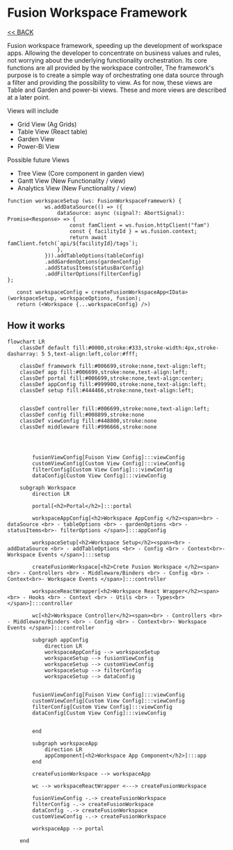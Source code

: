 # Fusion Workspace Framework

[<< BACK](/README.md)

Fusion workspace framework, speeding up the development of workspace apps. Allowing the developer to concentrate on business values and rules, not worrying about the underlying functionality orchestration. Its core functions are all provided by the workspace controller, The framework's purpose is to create a simple way of orchestrating one data source through a filter and providing the possibility to view. As for now, these views are Table and Garden and power-bi views. These and more views are described at a later point.

Views will include

- Grid View (Ag Grids)
- Table View (React table)
- Garden View
- Power-Bi View

Possible future Views

- Tree View (Core component in garden view)
- Gantt View (New Functionality / view)
- Analytics View (New Functionality / view)

```TS
function workspaceSetup (ws: FusionWorkspaceFramework) {
            ws.addDataSource(() => ({
                dataSource: async (signal?: AbortSignal): Promise<Response> => {
                    const famClient = ws.fusion.httpClient("fam")
                    const { facilityId } = ws.fusion.context;
                    return await famClient.fetch(`api/${facilityId}/tags`);
                },
            })).addTableOptions(tableConfig)
            .addGardenOptions(gardenConfig)
            .addStatusItems(statusBarConfig)
            .addFilterOptions(filterConfig)
};

```

```TS
   const workspaceConfig = createFusionWorkspaceApp<IData>(workspaceSetup, workspaceOptions, fusion);
   return (<Workspace {...workspaceConfig} />) 
```

## How it works

```mermaid
flowchart LR 
    classDef default fill:#0000,stroke:#333,stroke-width:4px,stroke-dasharray: 5 5,text-align:left,color:#fff;

    classDef framework fill:#006699,stroke:none,text-align:left;
    classDef app fill:#006699,stroke:none,text-align:left;
    classDef portal fill:#006699,stroke:none,text-align:center;
    classDef appConfig fill:#999900,stroke:none,text-align:left;
    classDef setup fill:#444466,stroke:none,text-align:left;


    classDef controller fill:#006699,stroke:none,text-align:left;
    classDef config fill:#008899,stroke:none
    classDef viewConfig fill:#448800,stroke:none
    classDef middleware fill:#996666,stroke:none




        fusionViewConfig[Fuison View Config]:::viewConfig
        customViewConfig[Custom View Config]:::viewConfig
        filterConfig[Custom View Config]:::viewConfig
        dataConfig[Custom View Config]:::viewConfig

    subgraph Workspace  
        direction LR

        portal[<h2>Portal</h2>]:::portal

        workspaceAppConfig[<h2>Workspace AppConfig </h2><span><br> - dataSource <br> - tableOptions <br> - gardenOptions <br> - statusItems<br>- filterOptions </span>]:::appConfig
    
        workspaceSetup[<h2>Workspace Setup</h2><span><br> - addDataSource <br> - addTableOptions <br> - Config <br> - Context<br>- Workspace Events </span>]:::setup
    
        createFusionWorkspace[<h2>Crete Fusion Workspace </h2><span><br> - Controllers <br> - Middleware/Binders <br> - Config <br> - Context<br>- Workspace Events </span>]:::controller
    
        workspaceReactWrapper[<h2>Workspace React Wrapper</h2><span><br> - Hooks <br> - Context <br> - Utils <br> - Types<br></span>]:::controller

        wc[<h2>Workspace Controller</h2><span><br> - Controllers <br> - Middleware/Binders <br> - Config <br> - Context<br>- Workspace Events </span>]:::controller

        subgraph appConfig
            direction LR
            workspaceAppConfig --> workspaceSetup 
            workspaceSetup --> fusionViewConfig
            workspaceSetup --> customViewConfig
            workspaceSetup --> filterConfig
            workspaceSetup --> dataConfig

            
        fusionViewConfig[Fuison View Config]:::viewConfig
        customViewConfig[Custom View Config]:::viewConfig
        filterConfig[Custom View Config]:::viewConfig
        dataConfig[Custom View Config]:::viewConfig
   
              
        end

        subgraph workspaceApp
            direction LR
            appComponent[<h2>Workspace App Component</h2>]:::app
        end

        createFusionWorkspace --> workspaceApp

        wc --> workspaceReactWrapper <---> createFusionWorkspace
       
        fusionViewConfig -.-> createFusionWorkspace
        filterConfig -.-> createFusionWorkspace
        dataConfig -.-> createFusionWorkspace 
        customViewConfig -.-> createFusionWorkspace 
    
        workspaceApp --> portal
      
    end
    
```

